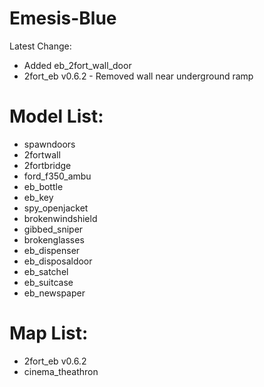 # Emesis-Blue

Latest Change: 
* Added eb_2fort_wall_door
* 2fort_eb v0.6.2 - Removed wall near underground ramp

# Model List:

* spawndoors
* 2fortwall
* 2fortbridge
* ford_f350_ambu
* eb_bottle
* eb_key
* spy_openjacket
* brokenwindshield
* gibbed_sniper
* brokenglasses
* eb_dispenser
* eb_disposaldoor
* eb_satchel
* eb_suitcase
* eb_newspaper

# Map List:

* 2fort_eb v0.6.2
* cinema_theathron


